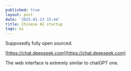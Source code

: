 ```yaml
---
published: true
layout: post
date: '2025-01-23 15:44'
title: Chinese AI startup
tags: ai 
---
```

Supposedly fully open sourced.

[https://chat.deepseek.com](https://chat.deepseek.com)

The web interface is extremly similar to chatGPT one.  
